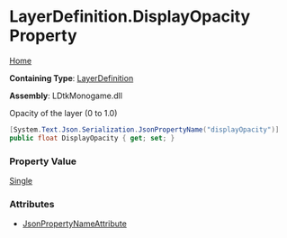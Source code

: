 # LayerDefinition\.DisplayOpacity Property

[Home](../../../README.md)

**Containing Type**: [LayerDefinition](../README.md)

**Assembly**: LDtkMonogame\.dll

  
 Opacity of the layer \(0 to 1\.0\) 

```csharp
[System.Text.Json.Serialization.JsonPropertyName("displayOpacity")]
public float DisplayOpacity { get; set; }
```

### Property Value

[Single](https://docs.microsoft.com/en-us/dotnet/api/system.single)

### Attributes

* [JsonPropertyNameAttribute](https://docs.microsoft.com/en-us/dotnet/api/system.text.json.serialization.jsonpropertynameattribute)

